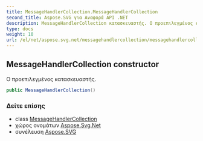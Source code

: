 ```yaml
---
title: MessageHandlerCollection.MessageHandlerCollection
second_title: Aspose.SVG για Αναφορά API .NET
description: MessageHandlerCollection κατασκευαστής. Ο προεπιλεγμένος κατασκευαστής.
type: docs
weight: 10
url: /el/net/aspose.svg.net/messagehandlercollection/messagehandlercollection/
---
```

## MessageHandlerCollection constructor

Ο προεπιλεγμένος κατασκευαστής.

```csharp
public MessageHandlerCollection()
```

### Δείτε επίσης

* class [MessageHandlerCollection](../)
* χώρος ονομάτων [Aspose.Svg.Net](../../messagehandlercollection/)
* συνέλευση [Aspose.SVG](../../../)


